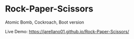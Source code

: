 # Rock-Paper-Scissors
Atomic Bomb, Cockroach, Boot version

Live Demo:
https://jarellano01.github.io/Rock-Paper-Scissors/

